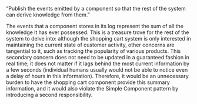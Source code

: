 “Publish the events emitted by a component so that the rest of the system can derive knowledge from them.”

The events that a component stores in its log represent the sum of all the knowledge it has ever possessed. This is a treasure trove for the rest of the system to delve into: although the shopping cart system is only interested in maintaining the current state of customer activity, other concerns are tangential to it, such as tracking the popularity of various products. This secondary concern does not need to be updated in a guaranteed fashion in real time; it does not matter if it lags behind the most current information by a few seconds (individual humans usually would not be able to notice even a delay of hours in this information). Therefore, it would be an unnecessary burden to have the shopping cart component provide this summary information, and it would also violate the Simple Component pattern by introducing a second responsibility.
